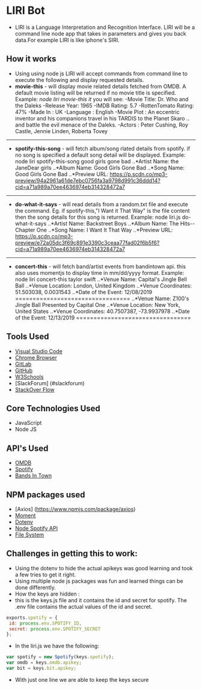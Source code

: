 # LIRI Bot
- LIRI is a Language Interpretation and Recognition Interface. LIRI will be a command line node app that takes in parameters and gives you back data.For example LIRI is like iphone's SIRI.


## How it works
  - Using using node js LIRI will accept commands from command line to execute the following and display requested details.
  - **movie-this** - will display movie related details fetched from OMDB. A default movie listing will be returned if no movie title is specified. 
  Example: _node liri movie-this it_  you will see:
  -Movie Title: Dr. Who and the Daleks
  -Release Year: 1965
  -IMDB Rating: 5.7
  -RottenTomato Rating: 47%
  -Made In : UK
  -Language : English
  -Movie Plot : An eccentric inventor and his companions travel in his TARDIS to the Planet Skaro .. and battle the evil    menace of the Daleks.
  -Actors : Peter Cushing, Roy Castle, Jennie Linden, Roberta Tovey
____________________________________________
  - **spotify-this-song** - will fetch album/song rlated details from spotify. if no song is specified a default song detail will be displayed.
  Example: node liri spotify-this-song good girls gone bad
  ..*Artist Name:  the JaneDear girls
  ..*Album Name:  Good Girls Gone Bad
  ..*Song Name:  Good Girls Gone Bad
  ..*Preview URL:  https://p.scdn.co/mp3-preview/94a2961a61de7ebc0756fa3a9798d991c36ddd14?cid=a71a989a70ee4636974eb314328472a7

  ---
  - **do-what-it-says** - will read details from a random.txt file and execute the command. Eg. if spotify-this,"I Want it That Way" is the file content then the song details for this song is returned.
  Example: node liri.js do-what-it-says
  ..*Artist Name:  Backstreet Boys
  ..*Album Name:  The Hits--Chapter One
  ..*Song Name:  I Want It That Way
  ..*Preview URL:  https://p.scdn.co/mp3-preview/e72a05dc3f69c891e3390c3ceaa77fad02f6b5f6?cid=a71a989a70ee4636974eb314328472a7

  ---

  - **concert-this** - will fetch band/artist events from bandintown api. this also uses momentjs to display time in mm/dd/yyyy format.
  Example: node liri concert-this taylor swift
  ..*Venue Name: Capital's Jingle Bell Ball
  ..*Venue Location: London, United Kingdom
  ..*Venue Coordinates: 51.503038, 0.0031543
  ..*Date of the Event: 12/08/2019
=================================
  ..*Venue Name: Z100's Jingle Ball Presented by Capital One
  ..*Venue Location: New York, United States
  ..*Venue Coordinates: 40.7507387, -73.9937978
  ..*Date of the Event: 12/13/2019
================================= 

## Tools Used

- [Visual Studio Code](#vscode)
- [Chrome Browser](#chrome)
- [GitLab](https://ucb.bootcampcontent.com/)
- [GitHub](https://github.com/)
- [W3Schools](https://www.w3schools.com/default.asp)
- [SlackForum] (#slackforum)
- [StackOver Flow](https://stackoverflow.com/)

## Core Technologies Used
- JavaScript
- Node JS

## API's  Used
 - [OMDB](http://www.omdbapi.com)
 - [Spotify](https://developer.spotify.com/)
 - [Bands In Town](http://www.artists.bandsintown.com/bandsintown-api)
 
## NPM packages used
- [Axios] (https://www.npmjs.com/package/axios)
- [Moment](https://www.npmjs.com/package/moment)
- [Dotenv](https://www.npmjs.com/package/dotenv)
- [Node Spotify API](https://www.npmjs.com/package/node-spotify-api)
- [File System](https://nodejs.org/api/fs.html)

## Challenges in getting this to work:
 - Using the dotenv to hide the actual apikeys was good learning and took a few tries to get it right. 
 - Using multiple node js packages was fun and learned things can be done differently.
 - How the keys are hidden :
 - this is the keys.js file and it contains the id and secret for spotify. The .env file contains the actual values of the id and secret.
 ```javascript
 exports.spotify = {
  id: process.env.SPOTIFY_ID,
  secret: process.env.SPOTIFY_SECRET
};
```
- In the liri.js we have the following:
```javascript
var spotify = new Spotify(keys.spotify);  
var omdb = keys.omdb.apikey;
var bit = keys.bit.apikey;
```
- With just one line we are able to keep the keys secure



